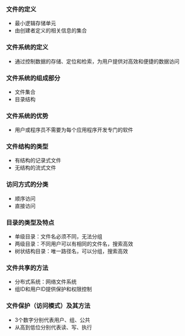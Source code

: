 ### 文件的定义

- 最小逻辑存储单元
- 由创建者定义的相关信息的集合



### 文件系统的定义

- 通过控制数据的存储、定位和检索，为用户提供对高效和便捷的数据访问



### 文件系统的组成部分

- 文件集合
- 目录结构



### 文件系统的优势

- 用户或程序员不需要为每个应用程序开发专门的软件



### 文件结构的类型

- 有结构的记录式文件
- 无结构的流式文件



### 访问方式的分类

- 顺序访问
- 直接访问



### 目录的类型及特点

- 单级目录：文件名必须不同，无法分组
- 两级目录：不同用户可以有相同的文件名，搜索高效
- 树状结构目录：唯一路径名，可以分组，搜索高效



### 文件共享的方法

- 分布式系统：网络文件系统
- 组ID和用户ID提供保护和权限控制



### 文件保护（访问模式）及其方法

- 3个数字分别代表用户、组、公共
- 从高到低位分别代表读、写、执行
